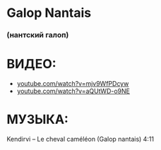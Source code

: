 Galop Nantais
=============
### (нантский галоп)

ВИДЕО:
======
- [youtube.com/watch?v=mjv9WfPDcyw](https://www.youtube.com/watch?v=mjv9WfPDcyw)
- [youtube.com/watch?v=aQUtWD-o9NE](https://www.youtube.com/watch?v=aQUtWD-o9NE)

МУЗЫКА:
=======
Kendirvi – Le cheval caméléon (Galop nantais) 4:11
